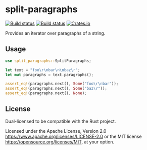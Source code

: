 # split-paragraphs

[![Build status](https://github.com/lubomirkurcak/split-paragraphs/workflows/tests/badge.svg)](https://github.com/lubomirkurcak/split-paragraphs/actions)
[![Build status](https://github.com/lubomirkurcak/split-paragraphs/workflows/no_std_build/badge.svg)](https://github.com/lubomirkurcak/split-paragraphs/actions)
[![Crates.io](https://img.shields.io/crates/v/split-paragraphs.svg)](https://crates.io/crates/split-paragraphs)

Provides an iterator over paragraphs of a string.

## Usage
```rust
use split_paragraphs::SplitParagraphs;

let text = "foo\r\nbar\n\nbaz\r";
let mut paragraphs = text.paragraphs();

assert_eq!(paragraphs.next(), Some("foo\r\nbar"));
assert_eq!(paragraphs.next(), Some("baz\r"));
assert_eq!(paragraphs.next(), None);
```

## License

Dual-licensed to be compatible with the Rust project.

Licensed under the Apache License, Version 2.0
https://www.apache.org/licenses/LICENSE-2.0 or the MIT license
https://opensource.org/licenses/MIT, at your
option.
